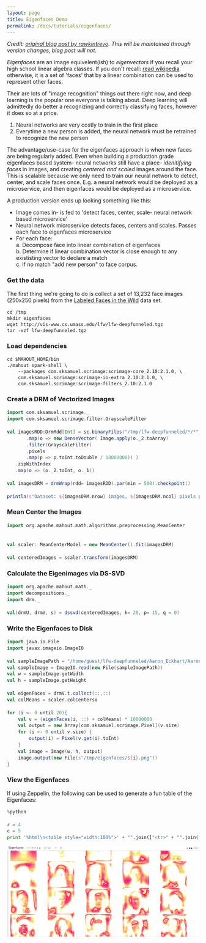 ```yaml
---
layout: page
title: Eigenfaces Demo
permalink: /docs/tutorials/eigenfaces/
---
```


*Credit: [original blog post by rawkintrevo](https://rawkintrevo.org/2016/11/10/deep-magic-volume-3-eigenfaces/). This will be maintained through version changes, blog post will not.*

*Eigenfaces* are an image equivelent(ish) to *eigenvectors* if you recall your high school linear algebra classes. If you don't recall: [read wikipedia](https://en.wikipedia.org/wiki/Eigenvalues_and_eigenvectors) otherwise, it is a set of 'faces' that by a linear combination can be used to represent other faces.

Their are lots of "image recognition" things out there right now, and deep learning is the popular one everyone is talking about.
Deep learning will admittedly do better a recognizing and correctly classifying faces, however it does so at a price.
1. Neural networks are very costly to train in the first place
1. Everytime a new person is added, the neural network must be retrained to recognize the new person

The advantage/use-case for the eigenfaces approach is when new faces are being regularly added. Even when building a production
grade eigenfaces based system- neural networks still have a place- _idenitifying faces_ in images, and creating _centered and scaled_ images around
the face.  This is scalable because we only need to train our neural network to detect, center, and scale faces once.  E.g. 
a neural network would be deployed as a microservice, and then eigenfaces would be deployed as a microservice.

A production version ends up looking something like this:
- Image comes in- is fed to 'detect faces, center, scale- neural network based microservice'
- Neural network microservice detects faces, centers and scales.  Passes each face to eigenfaces microservice
- For each face:<br>
    a. Decompose face into linear combination of eigenfaces<br>
    b. Determine if linear combination vector is close enough to any exististing vector to declare a match <br>
    c. If no match "add new person" to face corpus. 

### Get the data

The first thing we're going to do is collect a set of 13,232 face images (250x250 pixels) from the <a href="http://vis-www.cs.umass.edu/lfw/">Labeled Faces in the Wild</a> data set.

    cd /tmp
    mkdir eigenfaces
    wget http://vis-www.cs.umass.edu/lfw/lfw-deepfunneled.tgz
    tar -xzf lfw-deepfunneled.tgz

### Load dependencies

    cd $MAHOUT_HOME/bin
    ./mahout spark-shell \
        --packages com.sksamuel.scrimage:scrimage-core_2.10:2.1.0, \
        com.sksamuel.scrimage:scrimage-io-extra_2.10:2.1.0, \
        com.sksamuel.scrimage:scrimage-filters_2.10:2.1.0
    


### Create a DRM of Vectorized Images

```scala
import com.sksamuel.scrimage._
import com.sksamuel.scrimage.filter.GrayscaleFilter

val imagesRDD:DrmRdd[Int] = sc.binaryFiles("/tmp/lfw-deepfunneled/*/*", 500)
       .map(o => new DenseVector( Image.apply(o._2.toArray)
       .filter(GrayscaleFilter)
       .pixels
       .map(p => p.toInt.toDouble / 10000000)) )
   .zipWithIndex
   .map(o => (o._2.toInt, o._1))

val imagesDRM = drmWrap(rdd= imagesRDD).par(min = 500).checkpoint()

println(s"Dataset: ${imagesDRM.nrow} images, ${imagesDRM.ncol} pixels per image")
```

### Mean Center the Images

```scala
import org.apache.mahout.math.algorithms.preprocessing.MeanCenter


val scaler: MeanCenterModel = new MeanCenter().fit(imagesDRM)

val centeredImages = scaler.transform(imagesDRM)
```


### Calculate the Eigenimages via DS-SVD

```scala
import org.apache.mahout.math._
import decompositions._
import drm._

val(drmU, drmV, s) = dssvd(centeredImages, k= 20, p= 15, q = 0)
```

### Write the Eigenfaces to Disk

```scala
import java.io.File
import javax.imageio.ImageIO

val sampleImagePath = "/home/guest/lfw-deepfunneled/Aaron_Eckhart/Aaron_Eckhart_0001.jpg"
val sampleImage = ImageIO.read(new File(sampleImagePath))  
val w = sampleImage.getWidth
val h = sampleImage.getHeight

val eigenFaces = drmV.t.collect(::,::)
val colMeans = scaler.colCentersV

for (i <- 0 until 20){
    val v = (eigenFaces(i, ::) + colMeans) * 10000000
    val output = new Array[com.sksamuel.scrimage.Pixel](v.size)
    for (i <- 0 until v.size) {
        output(i) = Pixel(v.get(i).toInt)
    }
    val image = Image(w, h, output)
    image.output(new File(s"/tmp/eigenfaces/${i}.png"))
}
```

### View the Eigenfaces

If using Zeppelin, the following can be used to generate a fun table of the Eigenfaces:

```python
%python
 
r = 4
c = 5
print '%html\n<table style="width:100%">' + "".join(["<tr>" + "".join([ '<td><img src="/tmp/eigenfaces/%i.png"></td>' % (i + j) for j in range(0, c) ]) + "</tr>" for i in range(0, r * c, r +1 ) ]) + '</table>'

```

![Eigenfaces](eigenfaces.png)